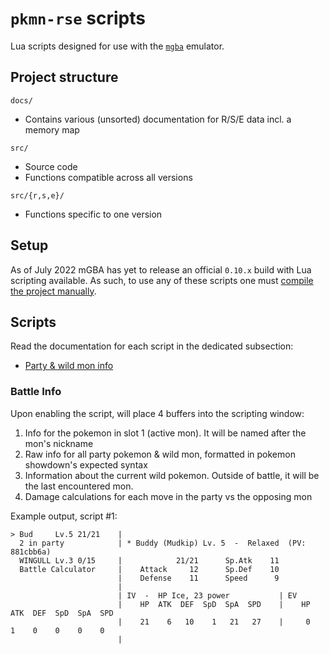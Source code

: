 # `pkmn-rse` scripts

Lua scripts designed for use with the [`mgba`](https://github.com/mgba-emu/mgba) emulator.

## Project structure

`docs/`
- Contains various (unsorted) documentation for R/S/E data incl. a memory map

`src/`
- Source code
- Functions compatible across all versions

`src/{r,s,e}/`
- Functions specific to one version

## Setup

As of July 2022 mGBA has yet to release an official `0.10.x` build with Lua scripting available.
As such, to use any of these scripts one must [compile the project manually](https://github.com/mgba-emu/mgba#compiling).

## Scripts

Read the documentation for each script in the dedicated subsection:
- [Party & wild mon info](#battle-info)

### Battle Info

Upon enabling the script, will place 4 buffers into the scripting window:
1. Info for the pokemon in slot 1 (active mon). It will be named after the mon's nickname
2. Raw info for all party pokemon & wild mon, formatted in pokemon showdown's expected syntax
3. Information about the current wild pokemon. Outside of battle, it will be the last encountered mon.
4. Damage calculations for each move in the party vs the opposing mon

Example output, script #1:
```
> Bud     Lv.5 21/21    |
  2 in party            | * Buddy (Mudkip) Lv. 5  -  Relaxed  (PV: 881cbb6a)
  WINGULL Lv.3 0/15     |            21/21      Sp.Atk    11
  Battle Calculator     |    Attack     12      Sp.Def    10
                        |    Defense    11      Speed      9
                        |
                        | IV  -  HP Ice, 23 power           | EV
                        |    HP  ATK  DEF  SpD  SpA  SPD    |    HP  ATK  DEF  SpD  SpA  SPD
                        |    21    6   10    1   21   27    |     0    1    0    0    0    0
                        |
```
